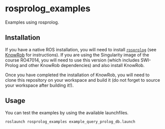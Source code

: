 # rosprolog_examples

Examples using rosprolog.

## Installation
If you have a native ROS installation, you will need to install [`rosprolog`](https://github.com/knowrob/rosprolog) (see [KnowRob](https://github.com/knowrob/knowrob) for instructions).
If you are using the Singularity image of the course RO47014, you will need to use this version (which includes SWI-Prolog and other KnowRob dependencies) and also install KnowRob.

Once you have completed the installation of KnowRob, you will need to clone this repository on your workspace and build it (do not forget to source your workspace after building it!).

## Usage
You can test the examples by using the available launchfiles.

```
roslaunch rosprolog_examples example_query_prolog_db.launch
```
